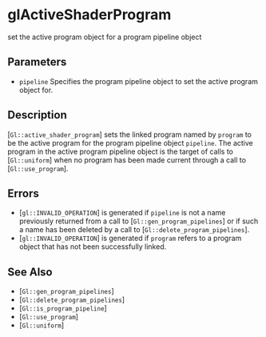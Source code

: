 # glActiveShaderProgram
set the active program object for a program pipeline object

## Parameters
- `pipeline`
  Specifies the program pipeline object to set the active program object
  for.

## Description
[`Gl::active_shader_program`] sets the linked program named by
  `program` to be the active program for the program pipeline object
  `pipeline`. The active program in the active program pipeline object
  is the target of calls to [`Gl::uniform`] when no program has been
  made current through a call to [`Gl::use_program`].

## Errors
- [`gl::INVALID_OPERATION`] is generated if `pipeline` is not a name
  previously returned from a call to [`Gl::gen_program_pipelines`] or if
  such a name has been deleted by a call to
  [`Gl::delete_program_pipelines`].
- [`gl::INVALID_OPERATION`] is generated if `program` refers to a
  program object that has not been successfully linked.

## See Also
- [`Gl::gen_program_pipelines`]
- [`Gl::delete_program_pipelines`]
- [`Gl::is_program_pipeline`]
- [`Gl::use_program`]
- [`Gl::uniform`]
